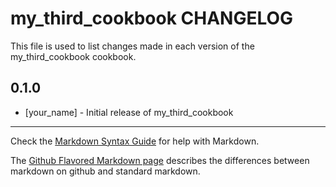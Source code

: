 # my_third_cookbook CHANGELOG

This file is used to list changes made in each version of the my_third_cookbook cookbook.

## 0.1.0
- [your_name] - Initial release of my_third_cookbook

- - -
Check the [Markdown Syntax Guide](http://daringfireball.net/projects/markdown/syntax) for help with Markdown.

The [Github Flavored Markdown page](http://github.github.com/github-flavored-markdown/) describes the differences between markdown on github and standard markdown.
